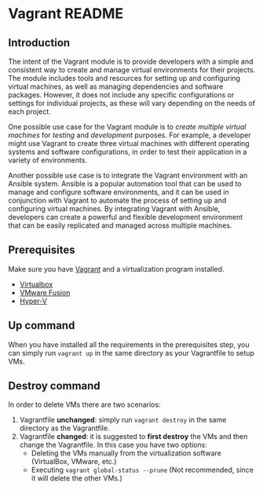 # Vagrant README

## Introduction

The intent of the Vagrant module is to provide developers with a simple and consistent way to create and manage virtual environments for their projects. The module includes tools and resources for setting up and configuring virtual machines, as well as managing dependencies and software packages. However, it does not include any specific configurations or settings for individual projects, as these will vary depending on the needs of each project.

One possible use case for the Vagrant module is to *create multiple virtual machines* for *testing* and *development* purposes. For example, a developer might use Vagrant to create three virtual machines with different operating systems and software configurations, in order to test their application in a variety of environments.

Another possible use case is to integrate the Vagrant environment with an Ansible system. Ansible is a popular automation tool that can be used to manage and configure software environments, and it can be used in conjunction with Vagrant to automate the process of setting up and configuring virtual machines. By integrating Vagrant with Ansible, developers can create a powerful and flexible development environment that can be easily replicated and managed across multiple machines.

## Prerequisites

Make sure you have [Vagrant](https://developer.hashicorp.com/vagrant/downloads) and a virtualization program installed.
- [Virtualbox](https://www.virtualbox.org/)
- [VMware Fusion](https://customerconnect.vmware.com/downloads/get-download?downloadGroup=FUS-PUBTP-2021H1)
- [Hyper-V](https://docs.microsoft.com/en-us/virtualization/hyper-v-on-windows/quick-start/enable-hyper-v)

## Up command

When you have installed all the requirements in the prerequisites step, you can simply run `vagrant up` in the same directory as your Vagrantfile to setup VMs.

## Destroy command

In order to delete VMs there are two scenarios:

1. Vagrantfile **unchanged**:
   simply run `vagrant destroy`  in the same directory as the Vagrantfile.
2. Vagrantfile **changed**:
   it is suggested to **first destroy** the VMs and then change the Vagrantfile. In this case you have two options:
    - Deleting the VMs manually from the virtualization software (VirtualBox, VMware, etc.)
    - Executing `vagrant global-status --prune` (Not recommended, since it will delete the other VMs.)
